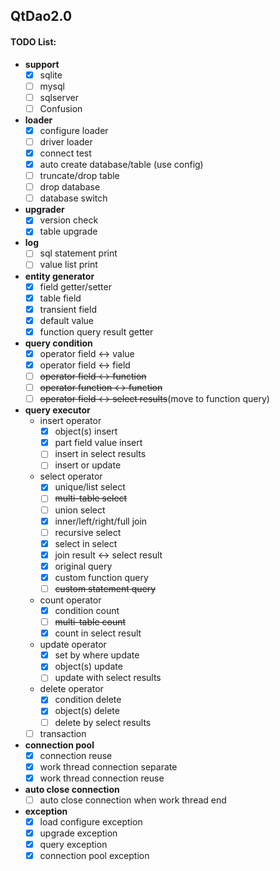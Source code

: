 ## QtDao2.0
#### TODO List:
- **support**
  - [x] sqlite
  - [ ] mysql
  - [ ] sqlserver
  - [ ] Confusion

- **loader**
  - [x] configure loader
  - [ ] driver loader
  - [x] connect test
  - [x] auto create database/table (use config)
  - [ ] truncate/drop table
  - [ ] drop database
  - [ ] database switch
- **upgrader**
  - [x] version check
  - [x] table upgrade
- **log**
  - [ ] sql statement print 
  - [ ] value list print
- **entity generator**
  - [x] field getter/setter
  - [x] table field
  - [x] transient field
  - [x] default value
  - [x] function query result getter
- **query condition**
  - [x] operator field <-> value
  - [x] operator field <-> field
  - [ ] ~~operator field <-> function~~
  - [ ] ~~operator function <-> function~~
  - [ ] ~~operator field <-> select results~~(move to function query)
- **query executor**
  - insert operator
    - [x] object(s) insert
    - [x] part field value insert
    - [ ] insert in select results
    - [ ] insert or update
  - select operator
    - [x] unique/list select
    - [ ] ~~multi-table select~~
    - [ ] union select
    - [x] inner/left/right/full join
    - [ ] recursive select
    - [x] select in select
    - [x] join result <-> select result 
    - [x] original query
    - [x] custom function query
    - [ ] ~~custom statement query~~
  - count operator
    - [x] condition count
    - [ ] ~~multi-table count~~
    - [x] count in select result
  - update operator
    - [x] set by where update
    - [x] object(s) update
    - [ ] update with select results
  - delete operator
    - [x] condition delete
    - [x] object(s) delete
    - [ ] delete by select results
  - [ ] transaction
- **connection pool**
  - [x] connection reuse
  - [x] work thread connection separate
  - [x] work thread connection reuse
- **auto close connection**
  - [ ] auto close connection when work thread end
- **exception**
  - [x] load configure exception
  - [x] upgrade exception
  - [x] query exception
  - [x] connection pool exception
